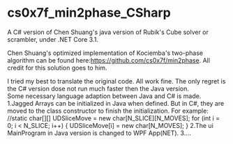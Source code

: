 # cs0x7f_min2phase_CSharp
A C# version of Chen Shuang's java version of Rubik's Cube solver or scrambler,  under .NET Core 3.1.

Chen Shuang's optimized implementation of Kociemba's two-phase algorithm can be found here:https://github.com/cs0x7f/min2phase.
All credit for this solution goes to him.

I tried my best to translate the original code. All work fine. The only regret is the C# version dose not run much faster then the Java version.  
Some necessary language adaption between Java and C# is made. 
1.Jagged Arrays can be initialized in Java when defined. But in C#, they are moved to the class constructor to finish the initialization. For example:
            //static char[][] UDSliceMove = new char[N_SLICE][N_MOVES];
            for (int i = 0; i < N_SLICE; i++)
            {
                UDSliceMove[i] = new char[N_MOVES];
            }
2.The ui MainProgram in Java version is changed to WPF App(NET).
3....
